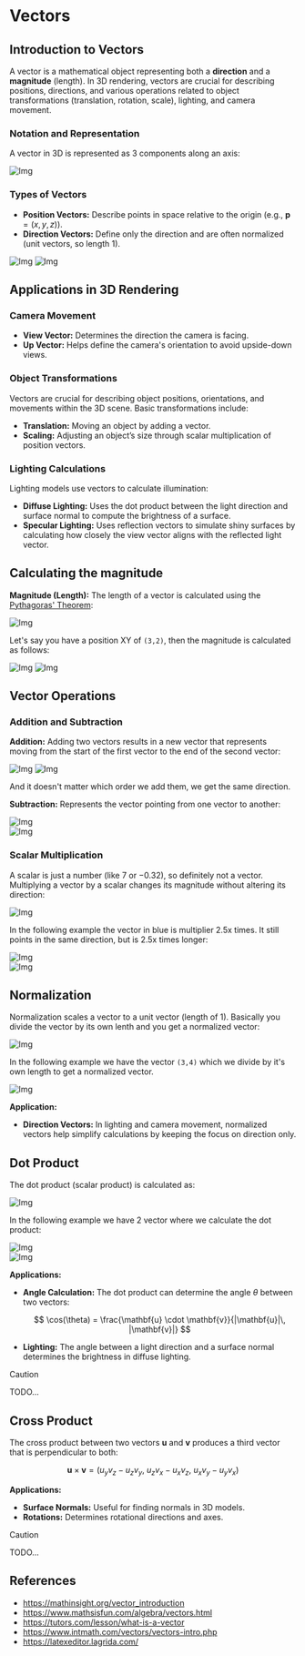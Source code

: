 # Vectors

## Introduction to Vectors

A vector is a mathematical object representing both a **direction** and a **magnitude** (length). In 3D rendering, vectors are crucial for describing positions, directions, and various operations related to object transformations (translation, rotation, scale), lighting, and camera movement.

### Notation and Representation

A vector in 3D is represented as 3 components along an axis: 

![Img](./static/vectors/vector_notation.png)

### Types of Vectors

- **Position Vectors:** Describe points in space relative to the origin (e.g., $\mathbf{p} = (x, y, z)$).
- **Direction Vectors:** Define only the direction and are often normalized (unit vectors, so length 1).


![Img](./static/vectors/vector_3d.png)
![Img](./static/vectors/direction_magnitude.png)

## Applications in 3D Rendering

### Camera Movement

- **View Vector:** Determines the direction the camera is facing.
- **Up Vector:** Helps define the camera's orientation to avoid upside-down views.

### Object Transformations

Vectors are crucial for describing object positions, orientations, and movements within the 3D scene. Basic transformations include:

- **Translation:** Moving an object by adding a vector.
- **Scaling:** Adjusting an object’s size through scalar multiplication of position vectors.

### Lighting Calculations

Lighting models use vectors to calculate illumination:

- **Diffuse Lighting:** Uses the dot product between the light direction and surface normal to compute the brightness of a surface.
- **Specular Lighting:** Uses reflection vectors to simulate shiny surfaces by calculating how closely the view vector aligns with the reflected light vector.

## Calculating the magnitude

**Magnitude (Length):** The length of a vector is calculated using the [Pythagoras' Theorem](https://www.mathsisfun.com/pythagoras.html):

![Img](./static/vectors/length_vector_notation.png)

Let's say you have a position XY of `(3,2)`, then the magnitude is calculated as follows: 

![Img](./static/vectors/magnitude_example_notation.png)
![Img](./static/vectors/magnitude_example.png)

## Vector Operations

### Addition and Subtraction

**Addition:** Adding two vectors results in a new vector that represents moving from the start of the first vector to the end of the second vector:

![Img](./static/vectors/addition_notation.png)
![Img](./static/vectors/addition_example.png)

And it doesn't matter which order we add them, we get the same direction.

**Subtraction:** Represents the vector pointing from one vector to another:

![Img](./static/vectors/subtraction_notation.png)   
![Img](./static/vectors/subtraction_example.png)

### Scalar Multiplication

A scalar is just a number (like 7 or −0.32), so definitely not a vector.    
Multiplying a vector by a scalar changes its magnitude without altering its direction:

![Img](./static/vectors/scalar_multiplication_notation.png)

In the following example the vector in blue is multiplier 2.5x times.
It still points in the same direction, but is 2.5x times longer:

![Img](./static/vectors/scalar_multiplication_example2.png)   
![Img](./static/vectors/scalar_multiplication_example.png)

## Normalization

Normalization scales a vector to a unit vector (length of 1). Basically you divide the vector by its own lenth and you get a normalized vector: 

![Img](./static/vectors/normalization_notation.png)

In the following example we have the vector `(3,4)` which we divide by it's own length to get a normalized vector.

![Img](./static/vectors/normalization_example.png)

**Application:**

- **Direction Vectors:** In lighting and camera movement, normalized vectors help simplify calculations by keeping the focus on direction only.

## Dot Product

The dot product (scalar product) is calculated as:

![Img](./static/vectors/dot_product_notation.png)


In the following example we have 2 vector where we calculate the dot product:

![Img](./static/vectors/dot_product_example2.png)   
![Img](./static/vectors/dot_product_example.png)

**Applications:**

- **Angle Calculation:** The dot product can determine the angle $\theta$ between two vectors:

  $$
  \cos(\theta) = \frac{\mathbf{u} \cdot \mathbf{v}}{|\mathbf{u}|\, |\mathbf{v}|}
  $$

- **Lighting:** The angle between a light direction and a surface normal determines the brightness in diffuse lighting.


> [!CAUTION]
> TODO...


## Cross Product

The cross product between two vectors $\mathbf{u}$ and $\mathbf{v}$ produces a third vector that is perpendicular to both:

$$
\mathbf{u} \times \mathbf{v} = \left( u_y v_z - u_z v_y,\ u_z v_x - u_x v_z,\ u_x v_y - u_y v_x \right)
$$

**Applications:**

- **Surface Normals:** Useful for finding normals in 3D models.
- **Rotations:** Determines rotational directions and axes.

> [!CAUTION]
> TODO...

## References

- https://mathinsight.org/vector_introduction
- https://www.mathsisfun.com/algebra/vectors.html
- https://tutors.com/lesson/what-is-a-vector
- https://www.intmath.com/vectors/vectors-intro.php
- https://latexeditor.lagrida.com/